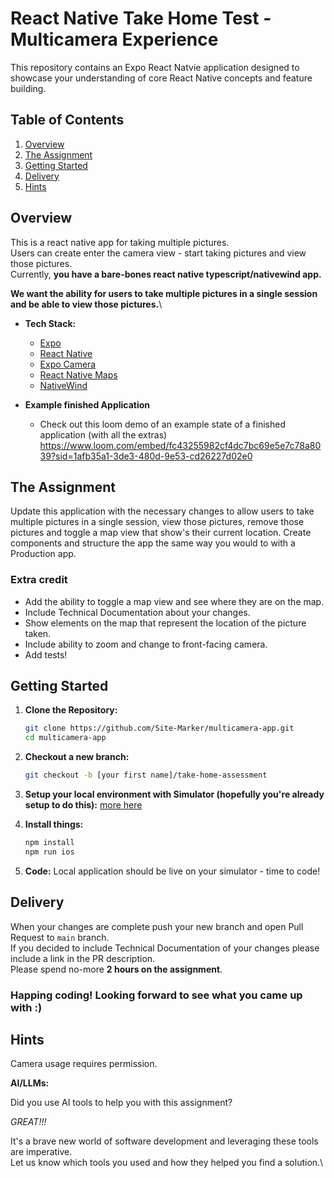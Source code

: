 # React Native Take Home Test - Multicamera Experience

This repository contains an Expo React Natvie application designed to showcase your understanding of core React Native concepts and feature building. 

## Table of Contents

1. [Overview](#overview)
2. [The Assignment](#the-assignment)
3. [Getting Started](#getting-started)
5. [Delivery](#delivery)
5. [Hints](#hints)

## Overview

This is a react native app for taking multiple pictures.\
Users can create enter the camera view - start taking pictures and view those pictures.\
Currently, **you have a bare-bones react native typescript/nativewind app.**

**We want the ability for users to take multiple pictures in a single session and be able to view those pictures.**\

* **Tech Stack:**
    * [Expo](https://expo.dev/)  
    * [React Native](https://reactnative.dev/)
    * [Expo Camera](https://docs.expo.dev/versions/latest/sdk/camera/)
    * [React Native Maps](https://docs.expo.dev/versions/latest/sdk/map-view/)
    * [NativeWind](https://www.nativewind.dev/)
     
* **Example finished Application**
  * Check out this loom demo of an example state of a finished application (with all the extras)\
  https://www.loom.com/embed/fc43255982cf4dc7bc69e5e7c78a8039?sid=1afb35a1-3de3-480d-9e53-cd26227d02e0

## The Assignment

Update this application with the necessary changes to allow users to take multiple pictures in a single session, view those pictures, remove those pictures and toggle a map view that show's their current location. 
Create components and structure the app the same way you would to with a Production app. 

### Extra credit

- Add the ability to toggle a map view and see where they are on the map.
- Include Technical Documentation about your changes.
- Show elements on the map that represent the location of the picture taken.
- Include ability to zoom and change to front-facing camera.
- Add tests!

## Getting Started

1. **Clone the Repository:**
   ```bash
   git clone https://github.com/Site-Marker/multicamera-app.git
   cd multicamera-app
   ```
2. **Checkout a new branch:**
   ```bash
   git checkout -b [your first name]/take-home-assessment
   ```

3. **Setup your local environment with Simulator (hopefully you're already setup to do this):**
   [more here](https://docs.expo.dev/get-started/set-up-your-environment/?platform=ios&device=simulated)

4. **Install things:**
   ```bash
   npm install
   npm run ios
   ```

5. **Code:**
    Local application should be live on your simulator - time to code!

## Delivery

When your changes are complete push your new branch and open Pull Request to `main` branch.\
If you decided to include Technical Documentation of your changes please include a link in the PR description.\
Please spend no-more **2 hours on the assignment**.

### Happing coding! Looking forward to see what you came up with :)

## Hints

Camera usage requires permission.

**AI/LLMs:**

Did you use AI tools to help you with this assignment? 

*GREAT!!!*

It's a brave new world of software development and leveraging these tools are imperative.\
Let us know which tools you used and how they helped you find a solution.\

